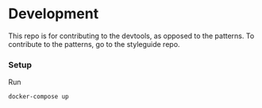 # Development

This repo is for contributing to the devtools, as opposed to the patterns. To contribute to the patterns, go to the styleguide repo.

### Setup

Run

```shell
docker-compose up
```
